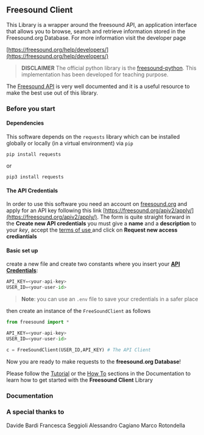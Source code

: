 ## Freesound Client

This Library is a wrapper around the freesound API, an application interface that allows you to browse, search and retrieve information stored in the Freesound.org Database. For more information visit the developer page

[https://freesound.org/help/developers/](https://freesound.org/help/developers/)

> **DISCLAIMER**
The official python library is the [freesound-python](https://github.com/MTG/freesound-python). This implementation has been developed for teaching purpose.

The [Freesound API](https://freesound.org/docs/api/index.html) is very well documented and it is a useful resource to make the best use out of this library.

### Before you start
#### Dependencies
This software depends on the `requests` library which can be installed globally or locally (in a virtual environment) via `pip`
```
pip install requests
```
or
```
pip3 install requests
```

#### The API Credentials
In order to use this software you need an account on [freesound.org](https://freesound.org) and apply for an API key following this link [https://freesound.org/apiv2/apply/](https://freesound.org/apiv2/apply/). The form is quite straight forward in the **Create new API credentials** you must give a **name** and a **description** to your *key*, accept the [terms of use ](https://freesound.org/help/tos_api/) and click on **Request new access crediantials**


#### Basic set up
create a new file and create two constants where you insert your [**API Credentials**](index.md#the-api-credentials):
```py
API_KEY=<your-api-key>
USER_ID=<your-user-id>
```
> **Note**: you can use an `.env` file to save your credentials in a safer place

then create an instance of the `FreeSoundClient` as follows

```py
from freesound import *

API_KEY=<your-api-key>
USER_ID=<your-user-id>

c = FreeSoundClient(USER_ID,API_KEY) # The API Client
```
Now you are ready to make requests to the **freesound.org Database**!

<!-- TODO: fix paths -->
Please follow the [Tutorial](tutorials/tutorial.md) or the [How To](how-to-guide.md) sections in the Documentation to learn how to get started with the **Freesound Client** Library

### Documentation

### A special thanks to
Davide Bardi
Francesca Seggioli
Alessandro Cagiano
Marco Rotondella